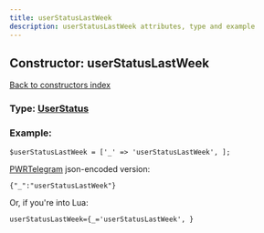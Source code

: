 ```yaml
---
title: userStatusLastWeek
description: userStatusLastWeek attributes, type and example
---
```

## Constructor: userStatusLastWeek  
[Back to constructors index](index.md)






### Type: [UserStatus](../types/UserStatus.md)


### Example:

```
$userStatusLastWeek = ['_' => 'userStatusLastWeek', ];
```  

[PWRTelegram](https://pwrtelegram.xyz) json-encoded version:

```
{"_":"userStatusLastWeek"}
```


Or, if you're into Lua:  


```
userStatusLastWeek={_='userStatusLastWeek', }

```


